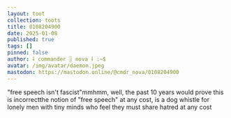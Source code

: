 ```yaml
---
layout: toot
collection: toots
title: 0108204900
date: 2025-01-08
published: true
tags: []
pinned: false
author: ⸸ commander ░ nova ⸸ :~$
avatar: /img/avatar/daemon.jpeg
mastodon: https://mastodon.online/@cmdr_nova/0108204900
---
```


"free speech isn't fascist"mmhmm, well, the past 10 years would prove this is incorrectthe notion of "free speech" at any cost, is a dog whistle for lonely men with tiny minds who feel they must share hatred at any cost
